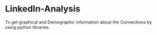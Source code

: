 # LinkedIn-Analysis
To get graphical and Demographic information about the Connections by using python libraries.

